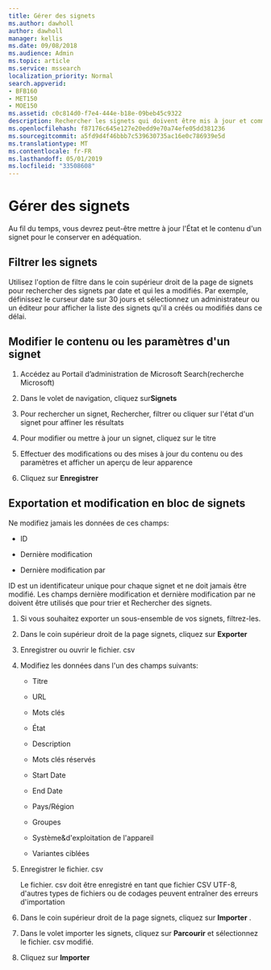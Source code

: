 ```yaml
---
title: Gérer des signets
ms.author: dawholl
author: dawholl
manager: kellis
ms.date: 09/08/2018
ms.audience: Admin
ms.topic: article
ms.service: mssearch
localization_priority: Normal
search.appverid:
- BFB160
- MET150
- MOE150
ms.assetid: c0c814d0-f7e4-444e-b18e-09beb45c9322
description: Rechercher les signets qui doivent être mis à jour et comment modifier en bloc les résultats de signet pour Microsoft Search
ms.openlocfilehash: f87176c645e127e20edd9e70a74efe05dd381236
ms.sourcegitcommit: a5fd9d4f46bbb7c539630735ac16e0c786939e5d
ms.translationtype: MT
ms.contentlocale: fr-FR
ms.lasthandoff: 05/01/2019
ms.locfileid: "33508608"
---
```

# <a name="manage-bookmarks"></a>Gérer des signets

Au fil du temps, vous devrez peut-être mettre à jour l'État et le contenu d'un signet pour le conserver en adéquation. 
  
## <a name="filter-bookmarks"></a>Filtrer les signets

Utilisez l'option de filtre dans le coin supérieur droit de la page de signets pour rechercher des signets par date et qui les a modifiés. Par exemple, définissez le curseur date sur 30 jours et sélectionnez un administrateur ou un éditeur pour afficher la liste des signets qu'il a créés ou modifiés dans ce délai.
  
## <a name="change-bookmark-content-or-settings"></a>Modifier le contenu ou les paramètres d'un signet

1. Accédez au Portail d’administration de Microsoft Search(recherche Microsoft)
    
2. Dans le volet de navigation, cliquez sur**Signets**
    
3. Pour rechercher un signet, Rechercher, filtrer ou cliquer sur l'état d'un signet pour affiner les résultats
    
4. Pour modifier ou mettre à jour un signet, cliquez sur le titre
    
5. Effectuer des modifications ou des mises à jour du contenu ou des paramètres et afficher un aperçu de leur apparence 
    
6. Cliquez sur **Enregistrer**
    
## <a name="bulk-export-and-edit-bookmarks"></a>Exportation et modification en bloc de signets

Ne modifiez jamais les données de ces champs:
  
- ID
    
- Dernière modification
    
- Dernière modification par
    
ID est un identificateur unique pour chaque signet et ne doit jamais être modifié. Les champs dernière modification et dernière modification par ne doivent être utilisés que pour trier et Rechercher des signets.
  
1. Si vous souhaitez exporter un sous-ensemble de vos signets, filtrez-les.
    
2. Dans le coin supérieur droit de la page signets, cliquez sur **Exporter**
    
3. Enregistrer ou ouvrir le fichier. csv
    
4. Modifiez les données dans l'un des champs suivants:
   - Titre
    
   - URL
    
   - Mots clés
    
   - État
    
   - Description
    
   - Mots clés réservés
    
   - Start Date
    
   - End Date
    
   - Pays/Région
    
   - Groupes
    
   - Système&amp;d'exploitation de l'appareil
    
   - Variantes ciblées
    
5. Enregistrer le fichier. csv

    Le fichier. csv doit être enregistré en tant que fichier CSV UTF-8, d'autres types de fichiers ou de codages peuvent entraîner des erreurs d'importation
    
6. Dans le coin supérieur droit de la page signets, cliquez sur **Importer** .
    
7. Dans le volet importer les signets, cliquez sur **Parcourir** et sélectionnez le fichier. csv modifié. 
    
8. Cliquez sur **Importer**